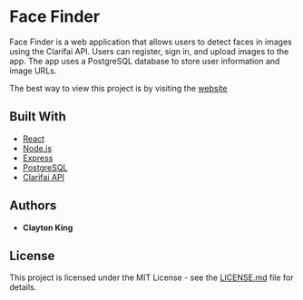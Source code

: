 # Face Finder

Face Finder is a web application that allows users to detect faces in images using the Clarifai API. Users can register, sign in, and upload images to the app. The app uses a PostgreSQL database to store user information and image URLs.

The best way to view this project is by visiting the [website]('face-finder-frontend.onrender.com')

## Built With

- [React](https://reactjs.org/)
- [Node.js](https://nodejs.org/)
- [Express](https://expressjs.com/)
- [PostgreSQL](https://www.postgresql.org/)
- [Clarifai API](https://www.clarifai.com/)

## Authors

- **Clayton King**

## License

This project is licensed under the MIT License - see the [LICENSE.md](LICENSE.md) file for details.
